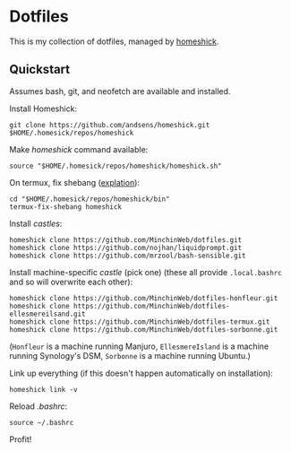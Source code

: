 Dotfiles
========

This is my collection of dotfiles, managed by [homeshick](https://github.com/andsens/homeshick).

Quickstart
----------

Assumes bash, git, and neofetch are available and installed.

Install Homeshick:

    git clone https://github.com/andsens/homeshick.git $HOME/.homesick/repos/homeshick

Make *homeshick* command available:

    source "$HOME/.homesick/repos/homeshick/homeshick.sh"

On termux, fix shebang ([explation](https://wiki.termux.com/wiki/Differences_from_Linux)):

    cd "$HOME/.homesick/repos/homeshick/bin"
    termux-fix-shebang homeshick

Install *castles*:

    homeshick clone https://github.com/MinchinWeb/dotfiles.git
    homeshick clone https://github.com/nojhan/liquidprompt.git
    homeshick clone https://github.com/mrzool/bash-sensible.git

Install machine-specific *castle* (pick one) (these all provide `.local.bashrc` and so will overwrite each other):

    homeshick clone https://github.com/MinchinWeb/dotfiles-honfleur.git
    homeshick clone https://github.com/MinchinWeb/dotfiles-ellesmereilsand.git
    homeshick clone https://github.com/MinchinWeb/dotfiles-termux.git
    homeshick clone https://github.com/MinchinWeb/dotfiles-sorbonne.git

(`Honfleur` is a machine running Manjuro, `EllesmereIsland` is a machine
running Synology's DSM, `Sorbonne` is a machine running Ubuntu.)

Link up everything (if this doesn't happen automatically on installation):

    homeshick link -v

Reload *.bashrc*:

    source ~/.bashrc

Profit!
